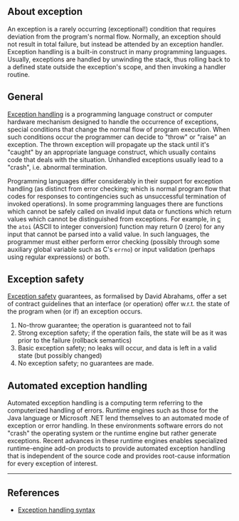 ## About exception

An exception is a rarely occurring (exceptional!) condition that requires deviation from the program's normal flow. Normally, an exception should not result in total failure, but instead be attended by an exception handler. Exception handling is a built-in construct in many programming languages. Usually, exceptions are handled by unwinding the stack, thus rolling back to a defined state outside the exception's scope, and then invoking a handler routine.

## General

[Exception handling](http://en.wikipedia.org/wiki/Exception_handling) is a programming language construct or computer hardware mechanism designed to handle the occurrence of exceptions, special conditions that change the normal flow of program execution. When such conditions occur the programmer can decide to "throw" or "raise" an exception. The thrown exception will propagate up the stack until it's "caught" by an appropriate language construct, which usually contains code that deals with the situation. Unhandled exceptions usually lead to a "crash", i.e. abnormal termination.

Programming languages differ considerably in their support for exception handling (as distinct from error checking; which is normal program flow that codes for responses to contingencies such as unsuccessful termination of invoked operations). In some programming languages there are functions which cannot be safely called on invalid input data or functions which return values which cannot be distinguished from exceptions. For example, in [c](http://stackoverflow.com/questions/tagged/c "show questions tagged 'c'") the `atoi` (ASCII to integer conversion) function may return 0 (zero) for any input that cannot be parsed into a valid value. In such languages, the programmer must either perform error checking (possibly through some auxiliary global variable such as C's `errno`) or input validation (perhaps using regular expressions) or both.

## Exception safety

[Exception safety](http://en.wikipedia.org/wiki/Exception_safety) guarantees, as formalised by David Abrahams, offer a set of contract guidelines that an interface (or operation) offer w.r.t. the state of the program when (or if) an exception occurs.

1.  No-throw guarantee; the operation is guaranteed not to fail
2.  Strong exception safety; if the operation fails, the state will be as it was prior to the failure (rollback semantics)
3.  Basic exception safety; no leaks will occur, and data is left in a valid state (but possibly changed)
4.  No exception safety; no guarantees are made.

## Automated exception handling

Automated exception handling is a computing term referring to the computerized handling of errors. Runtime engines such as those for the Java language or Microsoft .NET lend themselves to an automated mode of exception or error handling. In these environments software errors do not "crash" the operating system or the runtime engine but rather generate exceptions. Recent advances in these runtime engines enables specialized runtime-engine add-on products to provide automated exception handling that is independent of the source code and provides root-cause information for every exception of interest.

* * *

## References

*   [Exception handling syntax](http://en.wikipedia.org/wiki/Exception_handling_syntax)